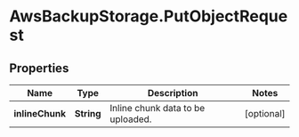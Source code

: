 # AwsBackupStorage.PutObjectRequest

## Properties

Name | Type | Description | Notes
------------ | ------------- | ------------- | -------------
**inlineChunk** | **String** | Inline chunk data to be uploaded. | [optional] 


